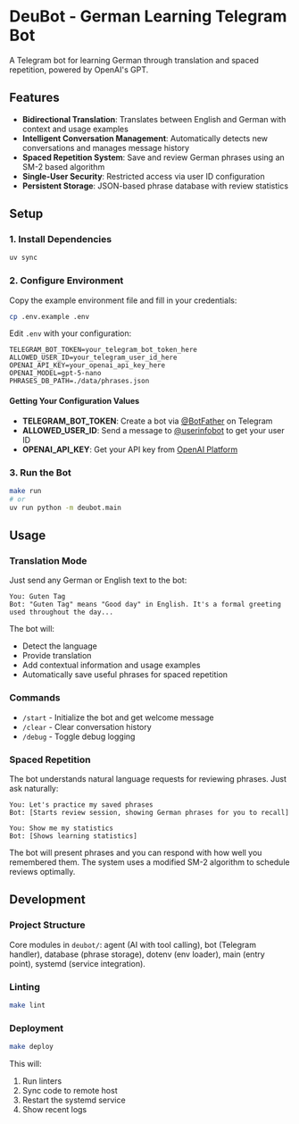# DeuBot - German Learning Telegram Bot

A Telegram bot for learning German through translation and spaced repetition, powered by OpenAI's GPT.

## Features

- **Bidirectional Translation**: Translates between English and German with context and usage examples
- **Intelligent Conversation Management**: Automatically detects new conversations and manages message history
- **Spaced Repetition System**: Save and review German phrases using an SM-2 based algorithm
- **Single-User Security**: Restricted access via user ID configuration
- **Persistent Storage**: JSON-based phrase database with review statistics

## Setup

### 1. Install Dependencies

```bash
uv sync
```

### 2. Configure Environment

Copy the example environment file and fill in your credentials:

```bash
cp .env.example .env
```

Edit `.env` with your configuration:

```env
TELEGRAM_BOT_TOKEN=your_telegram_bot_token_here
ALLOWED_USER_ID=your_telegram_user_id_here
OPENAI_API_KEY=your_openai_api_key_here
OPENAI_MODEL=gpt-5-nano
PHRASES_DB_PATH=./data/phrases.json
```

#### Getting Your Configuration Values

- **TELEGRAM_BOT_TOKEN**: Create a bot via [@BotFather](https://t.me/botfather) on Telegram
- **ALLOWED_USER_ID**: Send a message to [@userinfobot](https://t.me/userinfobot) to get your user ID
- **OPENAI_API_KEY**: Get your API key from [OpenAI Platform](https://platform.openai.com/api-keys)

### 3. Run the Bot

```bash
make run
# or
uv run python -m deubot.main
```

## Usage

### Translation Mode

Just send any German or English text to the bot:

```
You: Guten Tag
Bot: "Guten Tag" means "Good day" in English. It's a formal greeting used throughout the day...
```

The bot will:
- Detect the language
- Provide translation
- Add contextual information and usage examples
- Automatically save useful phrases for spaced repetition

### Commands

- `/start` - Initialize the bot and get welcome message
- `/clear` - Clear conversation history
- `/debug` - Toggle debug logging

### Spaced Repetition

The bot understands natural language requests for reviewing phrases. Just ask naturally:

```
You: Let's practice my saved phrases
Bot: [Starts review session, showing German phrases for you to recall]

You: Show me my statistics
Bot: [Shows learning statistics]
```

The bot will present phrases and you can respond with how well you remembered them. The system uses a modified SM-2 algorithm to schedule reviews optimally.

## Development

### Project Structure

Core modules in `deubot/`: agent (AI with tool calling), bot (Telegram handler), database (phrase storage), dotenv (env loader), main (entry point), systemd (service integration).

### Linting

```bash
make lint
```

### Deployment

```bash
make deploy
```

This will:
1. Run linters
2. Sync code to remote host
3. Restart the systemd service
4. Show recent logs
